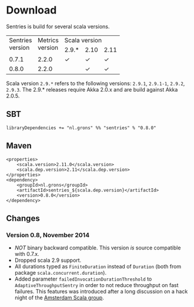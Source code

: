 # Download

Sentries is build for several scala versions.

<table border="0" cellpadding="2" cellspacing="2">
  <tbody>
    <tr>
      <td rowspan="2" valign="top">Sentries<br>version</td>
      <td rowspan="2" valign="top">Metrics<br>version</td>
      <td colspan="3" valign="top">Scala version</td>
    </tr>
    <tr>
      <td valign="top">2.9.*</td>
      <td valign="top">2.10</td>
      <td valign="top">2.11</td>
    </tr>
    <tr>
      <td valign="top">0.7.1</td>
      <td valign="top">2.2.0</td>
      <td valign="top">✓</td>
      <td valign="top">✓</td>
      <td valign="top">✓</td>
    </tr>
    <tr>
      <td valign="top">0.8.0</td>
      <td valign="top">2.2.0</td>
      <td valign="top"></td>
      <td valign="top">✓</td>
      <td valign="top">✓</td>
    </tr>
  </tbody>
</table>

Scala version `2.9.*` refers to the following versions: `2.9.1`, `2.9.1-1`, `2.9.2`, `2.9.3`. The 2.9.* releases require Akka 2.0.x and are build against Akka 2.0.5.


## SBT
```
libraryDependencies += "nl.grons" %% "sentries" % "0.8.0"
```

## Maven
```
<properties>
    <scala.version>2.11.0</scala.version>
    <scala.dep.version>2.11</scala.dep.version>
</properties>
<dependency>
    <groupId>nl.grons</groupId>
    <artifactId>sentries_${scala.dep.version}</artifactId>
    <version>0.8.0</version>
</dependency>
```

## Changes

### Version 0.8, November 2014

* _NOT_ binary backward compatible. This version _is_ source compatible with 0.7.x.
* Dropped scala 2.9 support.
* All durations typed as `FiniteDuration` instead of `Duration` (both from package `scala.concurrent.duration`).
* Added parameter `failedInvocationDurationThreshold` to `AdaptiveThroughputSentry` in order to not reduce throughput on fast failures.
  This features was introduced after a long discussion on a hack night of the [Amsterdam Scala group](http://www.meetup.com/amsterdam-scala/).
